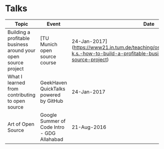 # Talks

| Topic                     | Event                                     | Date      |Slide|
|---------------------------|-------------------------------------------|-----------|-----|
| Building a profitable business around your open source project|[TU Munich open source course| 24-Jan-2017](https://www21.in.tum.de/teaching/osp/WS20/index.html#vishnu-k.s.-how-to-build-a-profitable-business-around-your-open-source-project)| [PDF](pdf/building-a-profitable-business-around-your-open-source-project.pdf) |
| What I learned from contributing to open source| GeekHaven QuickTalks powered by GitHub|24-Jan-2017| [PDF](pdf/WILFCTOS.pdf) |
| Art of Open Source        |Google Summer of Code Intro - GDG Allahabad|21-Aug-2016| [PDF](pdf/The-Art-of-Open-Source.pdf) |
